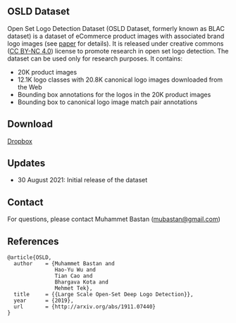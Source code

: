 ## OSLD Dataset
Open Set Logo Detection Dataset (OSLD Dataset, formerly known as BLAC dataset) is a dataset of eCommerce product images with associated brand logo images (see [paper](https://arxiv.org/abs/1911.07440) for details). It is released under creative commons ([CC BY-NC 4.0](http://creativecommons.org/licenses/by-nc/4.0)) license to promote research in open set logo detection. The dataset can be used only for research purposes. It contains:
- 20K product images
- 12.1K logo classes with 20.8K canonical logo images downloaded from the Web
- Bounding box annotations for the logos in the 20K product images
- Bounding box to canonical logo image match pair annotations


## Download
[Dropbox](https://www.dropbox.com/sh/1uz2d684hofp65m/AAB2pxO5mkv1YPt76UVeXJbAa?dl=0)

## Updates
- 30 August 2021: Initial release of the dataset

## Contact
For questions, please contact Muhammet Bastan (mubastan@gmail.com)

## References
```
@article{OSLD,
  author    = {Muhammet Bastan and
               Hao-Yu Wu and
               Tian Cao and
               Bhargava Kota and
               Mehmet Tek},
  title     = {{Large Scale Open-Set Deep Logo Detection}},
  year      = {2019},
  url       = {http://arxiv.org/abs/1911.07440}
}
```
